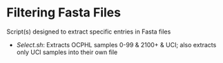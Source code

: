 # Filtering Fasta Files
Script(s) designed to extract specific entries in Fasta files

- *Select.sh*: Extracts OCPHL samples 0-99 & 2100+ & UCI; also extracts only UCI samples into their own file
